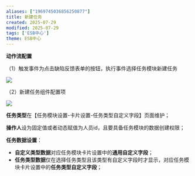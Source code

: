 ```yaml
---
aliases: ["1969745036856250877"]
title: 新建任务
created: 2025-07-29
modified: 2025-07-29
tags: ['ESB中心']
theme: ESB中心
---
```


**动作流配置**

（1）触发事件为点击缺陷反馈表单的按钮，执行事件选择任务模块新建任务

![](https://myhelpdoc.oss-cn-heyuan.aliyuncs.com/mdimages/af511a1ee7a9294ed7bcbd17b54e1dcc.jpg)

（2）新建任务组件配置项

![](https://myhelpdoc.oss-cn-heyuan.aliyuncs.com/mdimages/75bed76de5ff2733d4b57d2e2b94776e.jpg)

**任务类型**在【任务模块设置-卡片设置-任务类型自定义字段】页面维护；

**操作人**设为固定值或者动态赋值为人员id，且要具备任务模块的数据创建权限；

**任务数据设置**：

- **自定义类型数据**对应任务模块卡片设置中的**通用自定义字段**；
- **任务类型数据**仅在选择任务类型且该类型有自定义字段时才显示，对应任务模块卡片设置中的**任务类型自定义字段**；
